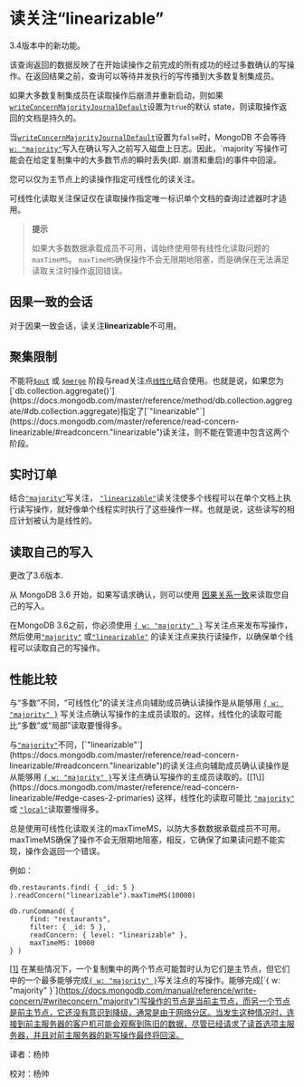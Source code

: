 # 读关注“linearizable”


 3.4版本中的新功能。

该查询返回的数据反映了在开始读操作之前完成的所有成功的经过多数确认的写操作。在返回结果之前，查询可以等待并发执行的写传播到大多数复制集成员。

如果大多数复制集成员在读取操作后崩溃并重新启动，则如果[`writeConcernMajorityJournalDefault`](https://docs.mongodb.com/master/reference/replica-configuration/#rsconf.writeConcernMajorityJournalDefault)设置为`true`的默认 state，则读取操作返回的文档是持久的。

当[`writeConcernMajorityJournalDefault`](https://docs.mongodb.com/master/reference/replica-configuration/#rsconf.writeConcernMajorityJournalDefault)设置为`false`时，MongoDB 不会等待 [`w: "majority"`](https://docs.mongodb.com/master/reference/write-concern/#writeconcern."majority")写入在确认写入之前写入磁盘上日志。因此，`majority`写操作可能会在给定复制集中的大多数节点的瞬时丢失(即. 崩溃和重启)的事件中回滚。

您可以仅为主节点上的读操作指定可线性化的读关注。

可线性化读取关注保证仅在读取操作指定唯一标识单个文档的查询过滤器时才适用。

> **提示**
>
> 如果大多数数据承载成员不可用，请始终使用带有线性化读取问题的`maxTimeMS`。 `maxTimeMS`确保操作不会无限期地阻塞，而是确保在无法满足读取关注时操作返回错误。

## 因果一致的会话

对于因果一致会话，读关注**linearizable**不可用。

## 聚集限制

不能将[`$out`](https://docs.mongodb.com/master/reference/operator/aggregation/out/#pipe._S_out) 或 [`$merge`](https://docs.mongodb.com/master/reference/operator/aggregation/merge/#pipe._S_merge) 阶段与read关注点[`线性化`](https://docs.mongodb.com/master/reference/read-concern-linearizable/#readconcern."linearizable")结合使用。也就是说，如果您为[`db.collection.aggregate()`](https://docs.mongodb.com/master/reference/method/db.collection.aggregate/#db.collection.aggregate)指定了[`"linearizable"`](https://docs.mongodb.com/master/reference/read-concern-linearizable/#readconcern."linearizable")读关注，则不能在管道中包含这两个阶段。

## 实时订单

结合[`"majority"`](https://docs.mongodb.com/manual/reference/write-concern/#writeconcern."majority")写关注， [`"linearizable"`](https://docs.mongodb.com/manual/reference/read-concern-linearizable/#readconcern."linearizable")读关注使多个线程可以在单个文档上执行读写操作，就好像单个线程实时执行了这些操作一样。也就是说，这些读写的相应计划被认为是线性的。

## 读取自己的写入

更改了3.6版本.

从 MongoDB 3.6 开始，如果写请求确认，则可以使用 [因果关系一致](https://docs.mongodb.com/master/core/read-isolation-consistency-recency/#sessions)来读取您自己的写入。

在MongoDB 3.6之前，你必须使用 [`{ w: "majority" }`](https://docs.mongodb.com/master/reference/write-concern/#writeconcern."majority") 写关注点来发布写操作，然后使用[`"majority"`](https://docs.mongodb.com/master/reference/read-concern-majority/#readconcern."majority") 或[`"linearizable"`](https://docs.mongodb.com/master/reference/read-concern-linearizable/#readconcern."linearizable") 的读关注点来执行读操作，以确保单个线程可以读取自己的写操作。

## 性能比较

与“多数”不同，“可线性化”的读关注点向辅助成员确认读操作是从能够用 [`{ w: "majority" }`](https://docs.mongodb.com/manual/reference/write-concern/#writeconcern."majority") 写关注点确认写操作的主成员读取的。这样，线性化的读取可能比“多数”或“局部”读取要慢得多。

与[`"majority"`](https://docs.mongodb.com/master/reference/read-concern-majority/#readconcern."majority")不同，[`"linearizable"`](https://docs.mongodb.com/master/reference/read-concern-linearizable/#readconcern."linearizable")的读关注点向辅助成员确认读操作是从能够用 [`{ w: "majority" }`](https://docs.mongodb.com/master/reference/write-concern/#writeconcern."majority")写关注点确认写操作的主成员读取的。[[1\]](https://docs.mongodb.com/master/reference/read-concern-linearizable/#edge-cases-2-primaries) 这样，线性化的读取可能比 [`"majority"`](https://docs.mongodb.com/master/reference/read-concern-majority/#readconcern."majority") 或 [`"local"`](https://docs.mongodb.com/master/reference/read-concern-local/#readconcern."local")读取要慢得多。

总是使用可线性化读取关注的maxTimeMS，以防大多数数据承载成员不可用。maxTimeMS确保了操作不会无限期地阻塞，相反，它确保了如果读问题不能实现，操作会返回一个错误。

例如：

```shell
db.restaurants.find( { _id: 5 } ).readConcern("linearizable").maxTimeMS(10000)

db.runCommand( {
     find: "restaurants",
     filter: { _id: 5 },
     readConcern: { level: "linearizable" },
     maxTimeMS: 10000
} )
```

[[1\]](https://docs.mongodb.com/master/reference/read-concern-linearizable/#id1) 在某些情况下，一个复制集中的两个节点可能暂时认为它们是主节点，但它们中的一个最多能够完成[`{ w: "majority" }`](https://docs.mongodb.com/manual/reference/write-concern/#writeconcern."majority")写关注点的写操作。能够完成[`{ w: "majority" }`](https://docs.mongodb.com/manual/reference/write-concern/#writeconcern."majority")写操作的节点是当前主节点，而另一个节点是前主节点，它还没有意识到降级，通常是由于网络分区。当发生这种情况时，连接到前主服务器的客户机可能会观察到陈旧的数据，尽管已经请求了读首选项主服务器，并且对前主服务器的新写操作最终将回滚。



译者：杨帅

校对：杨帅
